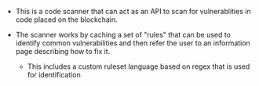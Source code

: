 * This is a code scanner that can act as an API to scan for vulnerablities in code placed on the blockchain.

* The scanner works by caching a set of "rules" that can be used to identify common vulnerabilities and then refer the user to an information page describing how to fix it.
	* This includes a custom ruleset language based on regex that is used for identification
